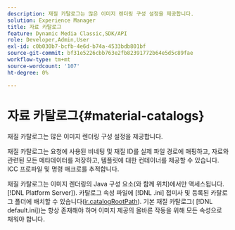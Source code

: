```yaml
---
description: 재질 카탈로그는 많은 이미지 렌더링 구성 설정을 제공합니다.
solution: Experience Manager
title: 자료 카탈로그
feature: Dynamic Media Classic,SDK/API
role: Developer,Admin,User
exl-id: c0b030b7-bcfb-4e6d-b74a-4533bdb801bf
source-git-commit: bf31e5226cbb763e2fb82391772b64e5d5c89fae
workflow-type: tm+mt
source-wordcount: '107'
ht-degree: 0%

---
```


# 자료 카탈로그{#material-catalogs}

재질 카탈로그는 많은 이미지 렌더링 구성 설정을 제공합니다.

재질 카탈로그는 요청에 사용된 비네팅 및 재질 ID를 실제 파일 경로에 매핑하고, 자료와 관련된 모든 메타데이터를 저장하고, 템플릿에 대한 컨테이너를 제공할 수 있습니다. ICC 프로파일 및 명령 매크로를 추적합니다.

재질 카탈로그는 이미지 렌더링의 Java 구성 요소(와 함께 위치)에서만 액세스됩니다. [!DNL Platform Server]). 카탈로그 속성 파일에 [!DNL .ini] 접미사 및 등록된 카탈로그 폴더에 배치할 수 있습니다([ir.catalogRootPath](../../../../../../ir-api/server-admin/image-rendering-api-ref/c-ir-server-administration/c-ir-configuration-settings-reference/c-ir-catalog-folder.md#concept-1c1d308112054bb99e3895c3fb8ca5f7)). 기본 재질 카탈로그( [!DNL default.ini])는 항상 존재해야 하며 이미지 제공의 올바른 작동을 위해 모든 속성으로 채워야 합니다.
